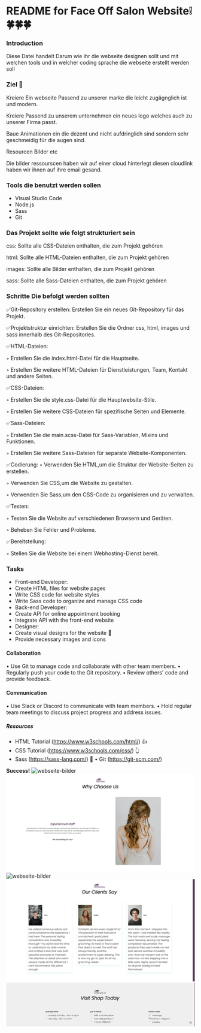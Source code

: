 # README for **Face Off** Salon Website❕🍀🍀🍀


### Introduction

Diese Datei handelt Darum wie ihr die webseite designen sollt und mit welchen tools und in welcher coding sprache die webseite erstellt werden soll 
### Ziel 📝
 
 Kreiere Ein webseite Passend zu unserer marke die leicht zugägnglich ist und modern.
 
 Kreiere Passend zu unserem unternehmen ein neues logo welches auch zu unserer Firma passt.
 
 Baue Animationen ein die dezent und nicht aufdringlich sind sondern sehr geschmeidig für die augen sind.


 Resourcen Bilder etc 

 Die bilder ressourscen haben wir auf einer cloud hinterlegt diesen cloudlink haben wir ihnen auf ihre email gesand.


### Tools die benutzt werden sollen
 
 - Visual Studio Code
 - Node.js
 - Sass
 - Git
 
### Das Projekt sollte wie folgt strukturiert sein 
 
css: Sollte alle CSS-Dateien enthalten, die zum Projekt gehören

html: Sollte alle HTML-Dateien enthalten, die zum Projekt gehören

images: Sollte alle Bilder enthalten, die zum Projekt gehören

sass: Sollte alle Sass-Dateien enthalten, die zum Projekt gehören
 
### Schritte Die befolgt werden sollten 

✅Git-Repository erstellen: Erstellen Sie ein neues Git-Repository für das Projekt.

✅Projektstruktur einrichten: Erstellen Sie die Ordner css, html, images und sass innerhalb des Git-Repositories.

✅HTML-Dateien:

◦ Erstellen Sie die index.html-Datei für die Hauptseite.

◦ Erstellen Sie weitere HTML-Dateien für Dienstleistungen, Team, Kontakt und andere Seiten.

✅CSS-Dateien:

◦ Erstellen Sie die style.css-Datei für die Hauptwebsite-Stile.

◦ Erstellen Sie weitere CSS-Dateien für spezifische Seiten und Elemente.

✅Sass-Dateien:

◦ Erstellen Sie die main.scss-Datei für Sass-Variablen, Mixins und Funktionen.

◦ Erstellen Sie weitere Sass-Dateien für separate Website-Komponenten.

✅Codierung:
◦ Verwenden Sie HTML,um die Struktur der Website-Seiten zu erstellen.

◦ Verwenden Sie CSS,um die Website zu gestalten.

◦ Verwenden Sie Sass,um den CSS-Code zu organisieren und zu verwalten.

✅Testen:

◦ Testen Sie die Website auf verschiedenen Browsern und Geräten.

◦ Beheben Sie Fehler und Probleme.

✅Bereitstellung:

◦ Stellen Sie die Website bei einem Webhosting-Dienst bereit.

 

### Tasks
 
 - Front-end Developer:
 - Create HTML files for website pages
 - Write CSS code for website styles
 - Write Sass code to organize and manage CSS code
 - Back-end Developer:
 - Create API for online appointment booking
 - Integrate API with the front-end website
 - Designer:
 - Create visual designs for the website 🎨
 - Provide necessary images and icons

#### Collaboration
 
 • Use Git to manage code and collaborate with other team members.
 • Regularly push your code to the Git repository.
 • Review others' code and provide feedback.

#### Communication
 
 • Use Slack or Discord to communicate with team members.
 • Hold regular team meetings to discuss project progress and address issues.

##### Resources
 
 - HTML Tutorial (https://www.w3schools.com/html/) 👍
 - CSS Tutorial (https://www.w3schools.com/css/) 👆
 - Sass (https://sass-lang.com/) 👊
 • Git (https://git-scm.com/)

**Success!**
![webseite-bilder](/readme/1home.png)
![webseite-bilder](/readme/2choose.png)
![webseite-bilder](/readme/3service.png)
![webseite-bilder](/readme/4testimonials.png)
![webseite-bilder](/readme/5visit.png)
